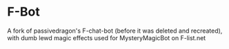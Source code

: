 # F-Bot

A fork of passivedragon's F-chat-bot (before it was deleted and recreated), with dumb lewd magic effects used for MysteryMagicBot on F-list.net
